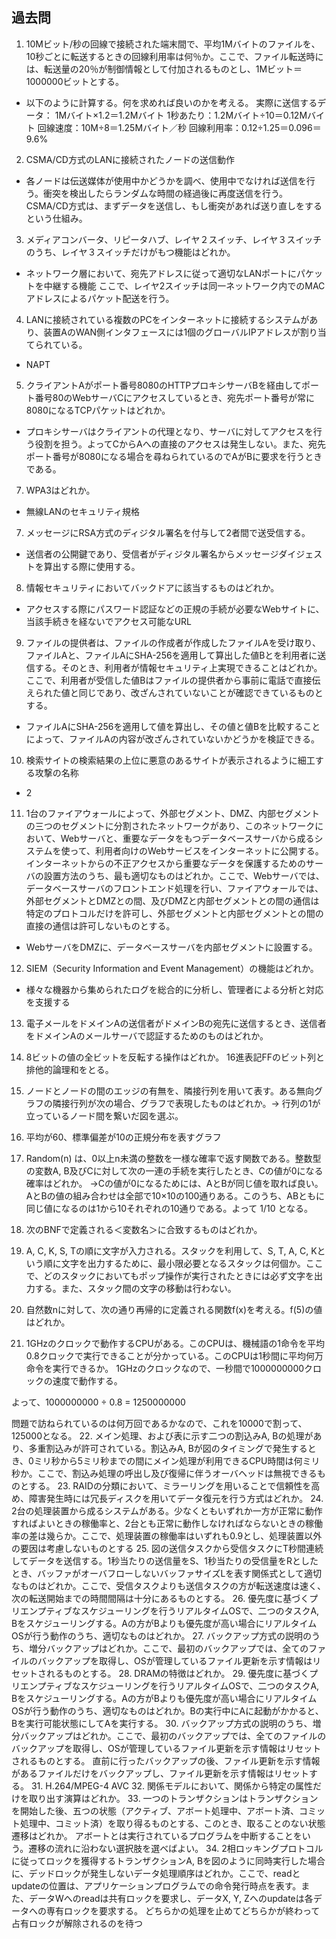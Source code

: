 ## 過去問
1. 10Mビット/秒の回線で接続された端末間で、平均1Mバイトのファイルを、10秒ごとに転送するときの回線利用率は何％か。ここで、ファイル転送時には、転送量の20％が制御情報として付加されるものとし、1Mビット＝1000000ビットとする。
* 以下のように計算する。何を求めれば良いのかを考える。
実際に送信するデータ： 1Mバイト×1.2＝1.2Mバイト
1秒あたり：1.2Mバイト÷10＝0.12Mバイト
回線速度：10M÷8＝1.25Mバイト／秒
回線利用率：0.12÷1.25＝0.096＝9.6%
2. CSMA/CD方式のLANに接続されたノードの送信動作
* 各ノードは伝送媒体が使用中かどうかを調べ、使用中でなければ送信を行う。衝突を検出したらランダムな時間の経過後に再度送信を行う。CSMA/CD方式は、まずデータを送信し、もし衝突があれば送り直しをするという仕組み。
3. メディアコンバータ、リピータハブ、レイヤ２スイッチ、レイヤ３スイッチのうち、レイヤ３スイッチだけがもつ機能はどれか。
* ネットワーク層において、宛先アドレスに従って適切なLANポートにパケットを中継する機能
ここで、レイヤ2スイッチは同一ネットワーク内でのMACアドレスによるパケット配送を行う。
4. LANに接続されている複数のPCをインターネットに接続するシステムがあり、装置AのWAN側インタフェースには1個のグローバルIPアドレスが割り当てられている。
* NAPT 
5. クライアントAがポート番号8080のHTTPプロキシサーバBを経由してポート番号80のWebサーバCにアクセスしているとき、宛先ポート番号が常に8080になるTCPパケットはどれか。
* プロキシサーバはクライアントの代理となり、サーバに対してアクセスを行う役割を担う。よってCからAへの直接のアクセスは発生しない。また、宛先ポート番号が8080になる場合を尋ねられているのでAがBに要求を行うときである。
  
7. WPA3はどれか。
* 無線LANのセキュリティ規格
7. メッセージにRSA方式のディジタル署名を付与して2者間で送受信する。
* 送信者の公開鍵であり、受信者がディジタル署名からメッセージダイジェストを算出する際に使用する。
8. 情報セキュリティにおいてバックドアに該当するものはどれか。
* アクセスする際にパスワード認証などの正規の手続が必要なWebサイトに、当該手続きを経ないでアクセス可能なURL
9. ファイルの提供者は、ファイルの作成者が作成したファイルAを受け取り、ファイルAと、ファイルAにSHA-256を適用して算出した値Bとを利用者に送信する。そのとき、利用者が情報セキュリティ上実現できることはどれか。ここで、利用者が受信した値Bはファイルの提供者から事前に電話で直接伝えられた値と同じであり、改ざんされていないことが確認できているものとする。
* ファイルAにSHA-256を適用して値を算出し、その値と値Bを比較することによって、ファイルAの内容が改ざんされていないかどうかを検証できる。
10. 検索サイトの検索結果の上位に悪意のあるサイトが表示されるように細工する攻撃の名称
* 2
11.  1台のファイアウォールによって、外部セグメント、DMZ、内部セグメントの三つのセグメントに分割されたネットワークがあり、このネットワークにおいて、Webサーバと、重要なデータをもつデータベースサーバから成るシステムを使って、利用者向けのWebサービスをインターネットに公開する。インターネットからの不正アクセスから重要なデータを保護するためのサーバの設置方法のうち、最も適切なものはどれか。ここで、Webサーバでは、データベースサーバのフロントエンド処理を行い、ファイアウォールでは、外部セグメントとDMZとの間、及びDMZと内部セグメントとの間の通信は特定のプロトコルだけを許可し、外部セグメントと内部セグメントとの間の直接の通信は許可しないものとする。
* WebサーバをDMZに、データベースサーバを内部セグメントに設置する。
12.  SIEM（Security Information and Event Management）の機能はどれか。
* 様々な機器から集められたログを総合的に分析し、管理者による分析と対応を支援する
13. 電子メールをドメインAの送信者がドメインBの宛先に送信するとき、送信者をドメインAのメールサーバで認証するためのものはどれか。
14. 8ビットの値の全ビットを反転する操作はどれか。 16進表記FFのビット列と排他的論理和をとる。
15. ノードとノードの間のエッジの有無を、隣接行列を用いて表す。ある無向グラフの隣接行列が次の場合、グラフで表現したものはどれか。-> 行列の1が立っているノード間を繋いだ図を選ぶ。
16. 平均が60、標準偏差が10の正規分布を表すグラフ
17. Random(n) は、0以上n未満の整数を一様な確率で返す関数である。整数型の変数A, B及びCに対して次の一連の手続を実行したとき、Cの値が0になる確率はどれか。 ->Cの値が0になるためには、AとBが同じ値を取れば良い。AとBの値の組み合わせは全部で10×10の100通りある。このうち、ABともに同じ値になるのは1から10それぞれの10通りである。よって 1/10 となる。

18. 次のBNFで定義される＜変数名＞に合致するものはどれか。
19. A, C, K, S, Tの順に文字が入力される。スタックを利用して、S, T, A, C, Kという順に文字を出力するために、最小限必要となるスタックは何個か。ここで、どのスタックにおいてもポップ操作が実行されたときには必ず文字を出力する。また、スタック間の文字の移動は行わない。
20. 自然数nに対して、次の通り再帰的に定義される関数f(x)を考える。f(5)の値はどれか。
21. 1GHzのクロックで動作するCPUがある。このCPUは、機械語の1命令を平均0.8クロックで実行できることが分かっている。このCPUは1秒間に平均何万命令を実行できるか。
1GHzのクロックなので、一秒間で1000000000クロックの速度で動作する。

よって、1000000000 ÷ 0.8 = 1250000000

問題で訪ねられているのは何万回であるかなので、これを10000で割って、125000となる。
22. メイン処理、および表に示す二つの割込みA, Bの処理があり、多重割込みが許可されている。割込みA, Bが図のタイミングで発生するとき、0ミリ秒から5ミリ秒までの間にメイン処理が利用できるCPU時間は何ミリ秒か。ここで、割込み処理の呼出し及び復帰に伴うオーバヘッドは無視できるものとする。
23. RAIDの分類において、ミラーリングを用いることで信頼性を高め、障害発生時には冗長ディスクを用いてデータ復元を行う方式はどれか。
24. 2台の処理装置から成るシステムがある。少なくともいずれか一方が正常に動作すればよいときの稼働率と、2台とも正常に動作しなければならないときの稼働率の差は幾らか。ここで、処理装置の稼働率はいずれも0.9とし、処理装置以外の要因は考慮しないものとする
25. 図の送信タスクから受信タスクにT秒間連続してデータを送信する。1秒当たりの送信量をS、1秒当たりの受信量をRとしたとき、バッファがオーバフローしないバッファサイズLを表す関係式として適切なものはどれか。ここで、受信タスクよりも送信タスクの方が転送速度は速く、次の転送開始までの時間間隔は十分にあるものとする。
26. 優先度に基づくプリエンプティブなスケジューリングを行うリアルタイムOSで、二つのタスクA, Bをスケジューリングする。Aの方がBよりも優先度が高い場合にリアルタイムOSが行う動作のうち、適切なものはどれか。
27. バックアップ方式の説明のうち、増分バックアップはどれか。ここで、最初のバックアップでは、全てのファイルのバックアップを取得し、OSが管理しているファイル更新を示す情報はリセットされるものとする。
28. DRAMの特徴はどれか。
29. 優先度に基づくプリエンプティブなスケジューリングを行うリアルタイムOSで、二つのタスクA, Bをスケジューリングする。Aの方がBよりも優先度が高い場合にリアルタイムOSが行う動作のうち、適切なものはどれか。Bの実行中にAに起動がかかると、Bを実行可能状態にしてAを実行する。
30. バックアップ方式の説明のうち、増分バックアップはどれか。ここで、最初のバックアップでは、全てのファイルのバックアップを取得し、OSが管理しているファイル更新を示す情報はリセットされるものとする。 直前に行ったバックアップの後、ファイル更新を示す情報があるファイルだけをバックアップし、ファイル更新を示す情報はリセットする。
31. H.264/MPEG-4 AVC
32. 関係モデルにおいて、関係から特定の属性だけを取り出す演算はどれか。
33. 一つのトランザクションはトランザクションを開始した後、五つの状態（アクティブ、アボート処理中、アボート済、コミット処理中、コミット済）を取り得るものとする、このとき、取ることのない状態遷移はどれか。
アボートとは実行されているプログラムを中断することをいう。遷移の流れに沿わない選択肢を選べばよい。
34. 2相ロッキングプロトコルに従ってロックを獲得するトランザクションA, Bを図のように同時実行した場合に、デッドロックが発生しないデータ処理順序はどれか。ここで、readとupdateの位置は、アプリケーションプログラムでの命令発行時点を表す。また、データWへのreadは共有ロックを要求し、データX, Y, Zへのupdateは各データへの専有ロックを要求する。
どちらかの処理を止めてどちらかが終わって占有ロックが解除されるのを待つ
